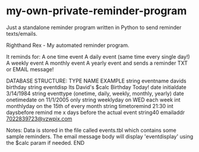 # my-own-private-reminder-program
Just a standalone reminder program written in Python to send reminder texts/emails.


Righthand Rex - My automated reminder program. 

It reminds for:
A one time event
A daily event (same time every single day!)
A weekly event
A monthly event
A yearly event
and sends a reminder TXT or EMAIL message!

DATABASE STRUCTURE:
TYPE      NAME			    EXAMPLE
string    eventname  		davids birthday
string    eventdisp		  Its David's $calc Birthday Today! 
date      initialdate 	3/14/1984
string    eventtype 		(onetime, daily, weekly, monthly, yearly)
date      onetimedate		on 11/1/2005 only
string    weeklyday 		on WED each week
int       monthlyday		on the 15th of every month
string    timetoremind 	21:30
int       daysbefore		remind me x days before the actual event
string40  emailaddr		  7022839723@vzwpix.com

Notes: 
Data is stored in the file called events.tbl which contains some sample reminders.
The email message body will display 'eventdisplay' using the $calc param if needed.
END
